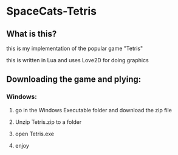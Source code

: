 # SpaceCats-Tetris

## What is this?
this is my implementation of the popular game "Tetris"

this is written in Lua and uses Love2D for doing graphics

## Downloading the game and plying:

### Windows:
1. go in the Windows Executable folder and download the zip file

2. Unzip Tetris.zip to a folder

3. open Tetris.exe

4. enjoy
